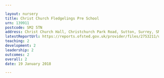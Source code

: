 ```yaml
---

layout: nursery
title: Christ Church Fledgelings Pre School
urn: 139911
postcode: SM2 5TN
address: Christ Church Hall, Christchurch Park Road, Sutton, Surrey, SM2 5TN
latestReportUrl: https://reports.ofsted.gov.uk/provider/files/2753211/urn/139911.pdf
teaching: 2
development: 2
leadership: 2
outcomes: 2
overall: 2
date: 19 January 2018

---
```

